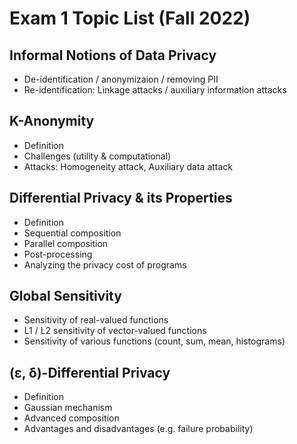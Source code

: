 # Exam 1 Topic List (Fall 2022)

## Informal Notions of Data Privacy

- De-identification / anonymizaion / removing PII
- Re-identification: Linkage attacks / auxiliary information attacks

## K-Anonymity

- Definition
- Challenges (utility & computational)
- Attacks: Homogeneity attack, Auxiliary data attack

## Differential Privacy & its Properties

- Definition
- Sequential composition
- Parallel composition
- Post-processing
- Analyzing the privacy cost of programs

## Global Sensitivity

- Sensitivity of real-valued functions
- L1 / L2 sensitivity of vector-valued functions
- Sensitivity of various functions (count, sum, mean, histograms)

## (ε, δ)-Differential Privacy

- Definition
- Gaussian mechanism
- Advanced composition
- Advantages and disadvantages (e.g. failure probability)
